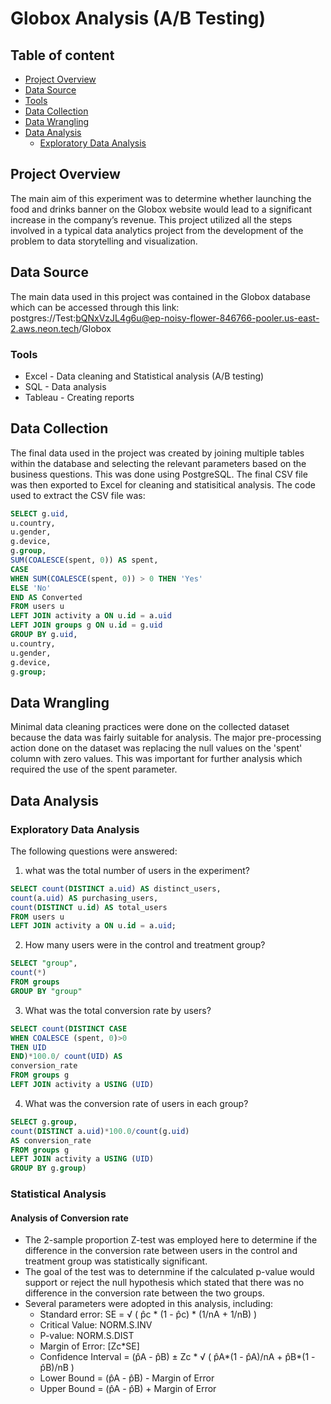 # Globox Analysis (A/B Testing)

## Table of content
 - [Project Overview](#Project-Overview)
 - [Data Source](#Data-Source)
 - [Tools](#Tools)
 - [Data Collection](Data-Collection)
 - [Data Wrangling](#Data-Wrangling)
 - [Data Analysis](#Data-Analysis)
    - [Exploratory Data Analysis](#Exploratory-Data-Analysis)

## Project Overview
The main aim of this experiment was to determine whether launching the food and drinks banner on the
Globox website would lead to a significant increase in the company’s revenue.
This project utilized all the steps involved in a typical data analytics project from the development of
the problem to data storytelling and visualization.

## Data Source
The main data used in this project was contained in the Globox database which can be accessed through this link:  postgres://Test:bQNxVzJL4g6u@ep-noisy-flower-846766-pooler.us-east-2.aws.neon.tech/Globox

### Tools
- Excel - Data cleaning and Statistical analysis (A/B testing)
- SQL - Data analysis
- Tableau - Creating reports

## Data Collection
The final data used in the project was created by joining multiple tables within the database and selecting the relevant parameters based on the business questions. This was done using PostgreSQL. The final CSV file was then exported to Excel for cleaning and statisitical analysis. The code used to extract the CSV file was:
```sql
SELECT g.uid,
u.country,
u.gender,
g.device,
g.group,
SUM(COALESCE(spent, 0)) AS spent,
CASE
WHEN SUM(COALESCE(spent, 0)) > 0 THEN 'Yes'
ELSE 'No'
END AS Converted
FROM users u
LEFT JOIN activity a ON u.id = a.uid
LEFT JOIN groups g ON u.id = g.uid
GROUP BY g.uid,
u.country,
u.gender,
g.device,
g.group;
```

## Data Wrangling
Minimal data cleaning practices were done on the collected dataset because the data was fairly suitable
for analysis. The major pre-processing action done on the dataset was replacing the null values on the
'spent' column with zero values. This was important for further analysis which required the use of the
spent parameter.

## Data Analysis
### Exploratory Data Analysis
The following questions were answered:
1. what was the total number of users in the experiment?
```sql
SELECT count(DISTINCT a.uid) AS distinct_users,
count(a.uid) AS purchasing_users,
count(DISTINCT u.id) AS total_users
FROM users u
LEFT JOIN activity a ON u.id = a.uid;
```
2. How many users were in the control and treatment group?
```sql
SELECT "group",
count(*)
FROM groups
GROUP BY "group"
```
3. What was the total conversion rate by users?
```sql
SELECT count(DISTINCT CASE
WHEN COALESCE (spent, 0)>0
THEN UID
END)*100.0/ count(UID) AS
conversion_rate
FROM groups g
LEFT JOIN activity a USING (UID)
```
4. What was the conversion rate of users in each group?
```sql
SELECT g.group,
count(DISTINCT a.uid)*100.0/count(g.uid)
AS conversion_rate
FROM groups g
LEFT JOIN activity a USING (UID)
GROUP BY g.group)
```   
### Statistical Analysis
#### Analysis of Conversion rate
- The 2-sample proportion Z-test was employed here to determine if the difference in the conversion rate between users in the control and treatment group was statistically significant.
- The goal of the test was to deternmine if the calculated p-value would support or reject the null hypothesis which stated that there was no difference in the conversion rate between the two groups.
- Several parameters were adopted in this analysis, including:
  - Standard error: SE = √ ( p̂c * (1 - p̂c) * (1/nA + 1/nB) )
  - Critical Value: NORM.S.INV
  - P-value: NORM.S.DIST
  - Margin of Error: [Zc*SE]
  - Confidence Interval = (p̂A - p̂B) ± Zc * √ ( p̂A*(1 - p̂A)/nA + p̂B*(1 - p̂B)/nB )
  - Lower Bound = (p̂A - p̂B) - Margin of Error
  - Upper Bound = (p̂A - p̂B) + Margin of Error
